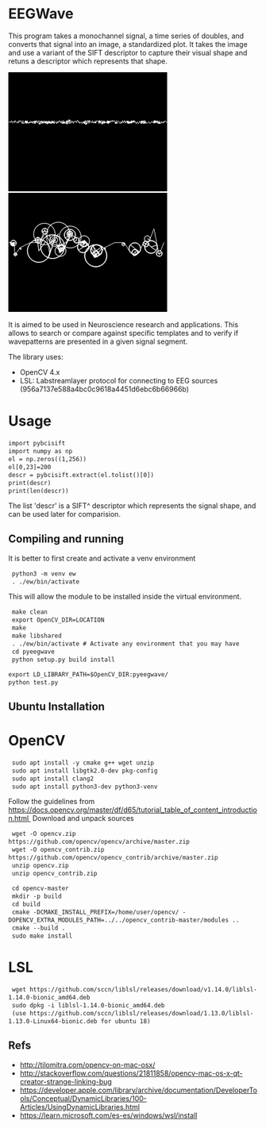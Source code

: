 # EEGWave 

This program takes a monochannel signal, a time series of doubles, and converts that signal into an image, a standardized plot.  It takes the image and use a variant of the SIFT descriptor to capture their visual shape and retuns a descriptor which represents that shape.

![SIFT](images/sift.png)
![SIFT](images/sift2.png)

It is aimed to be used in Neuroscience research and applications. This allows to search or compare against specific templates and to verify
if wavepatterns are presented in a given signal segment.

The library uses:

- OpenCV 4.x
- LSL: Labstreamlayer protocol for connecting to EEG sources (956a7137e588a4bc0c9618a4451d6ebc6b66966b)

# Usage

```
import pybcisift
import numpy as np
el = np.zeros((1,256))
el[0,23]=200
descr = pybcisift.extract(el.tolist()[0])
print(descr)
print(len(descr))
```

The list 'descr' is a SIFT^ descriptor which represents the signal shape, and can be used later for comparision.

## Compiling and running

It is better to first create and activate a venv environment

```
 python3 -m venv ew
 . ./ew/bin/activate
```

This will allow the module to be installed inside the virtual environment.


```
 make clean
 export OpenCV_DIR=LOCATION
 make
 make libshared
 . ./ew/bin/activate # Activate any environment that you may have
 cd pyeegwave
 python setup.py build install
```

```
export LD_LIBRARY_PATH=$OpenCV_DIR:pyeegwave/
python test.py
```

## Ubuntu Installation

# OpenCV

```
 sudo apt install -y cmake g++ wget unzip
 sudo apt install libgtk2.0-dev pkg-config
 sudo apt install clang2
 sudo apt install python3-dev python3-venv
 ```

Follow the guidelines from https://docs.opencv.org/master/df/d65/tutorial_table_of_content_introduction.html 
Download and unpack sources

```
 wget -O opencv.zip https://github.com/opencv/opencv/archive/master.zip
 wget -O opencv_contrib.zip https://github.com/opencv/opencv_contrib/archive/master.zip
 unzip opencv.zip
 unzip opencv_contrib.zip 
 ```

```
 cd opencv-master
 mkdir -p build
 cd build
 cmake -DCMAKE_INSTALL_PREFIX=/home/user/opencv/ -DOPENCV_EXTRA_MODULES_PATH=../../opencv_contrib-master/modules ..
 cmake --build .
 sudo make install
 ```
 
# LSL

```
 wget https://github.com/sccn/liblsl/releases/download/v1.14.0/liblsl-1.14.0-bionic_amd64.deb
 sudo dpkg -i liblsl-1.14.0-bionic_amd64.deb
 (use https://github.com/sccn/liblsl/releases/download/1.13.0/liblsl-1.13.0-Linux64-bionic.deb for ubuntu 18)
```


## Refs

* http://tilomitra.com/opencv-on-mac-osx/
* http://stackoverflow.com/questions/21811858/opencv-mac-os-x-qt-creator-strange-linking-bug
* https://developer.apple.com/library/archive/documentation/DeveloperTools/Conceptual/DynamicLibraries/100-Articles/UsingDynamicLibraries.html
* https://learn.microsoft.com/es-es/windows/wsl/install




